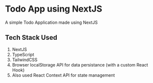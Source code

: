 # Todo App using NextJS

A simple Todo Application made using NextJS

## Tech Stack Used

1. NextJS
1. TypeScript
1. TailwindCSS
1. Browser localStorage API for data persistance (with a custom React Hook)
1. Also used React Context API for state management

